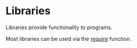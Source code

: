 # Libraries

Libraries provide functionality to programs.

Most libraries can be used via the [require](https://www.lua.org/pil/8.1.html) function.